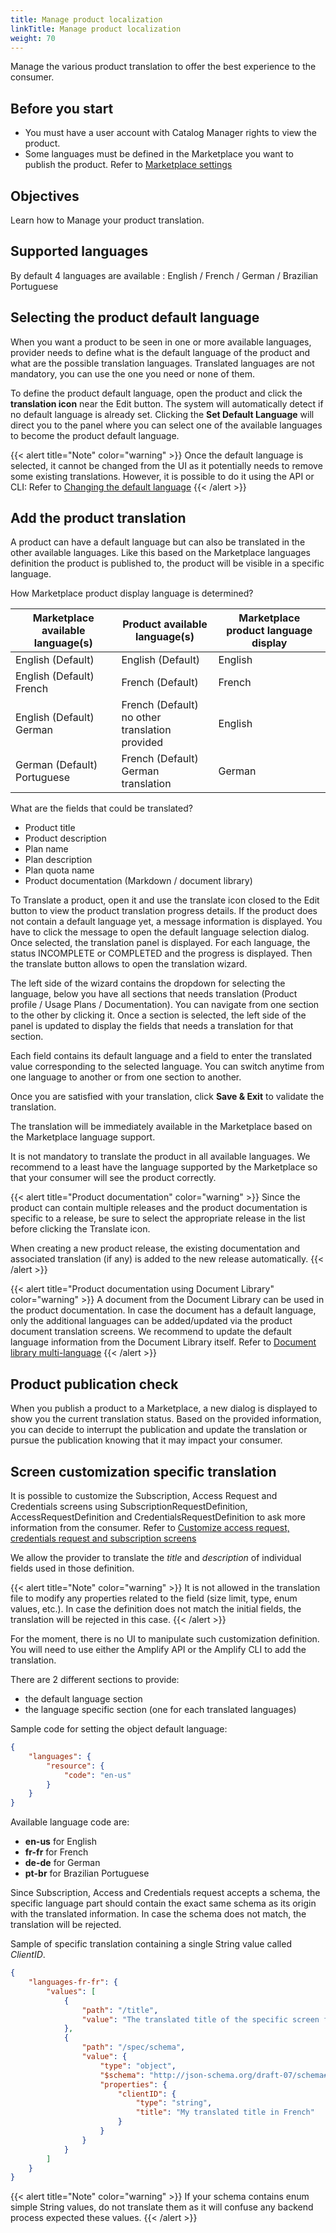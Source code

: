 ```yaml
---
title: Manage product localization
linkTitle: Manage product localization
weight: 70
---
```


Manage the various product translation to offer the best experience to the consumer.

## Before you start

* You must have a user account with Catalog Manager rights to view the product.
* Some languages must be defined in the Marketplace you want to publish the product. Refer to [Marketplace settings](/docs/manage_marketplace/customize_marketplace/marketplace_localization)

## Objectives

Learn how to Manage your product translation.

## Supported languages

By default 4 languages are available : English / French / German / Brazilian Portuguese

## Selecting the product default language

When you want a product to be seen in one or more available languages, provider needs to define what is the default language of the product and what are the possible translation languages. Translated languages are not mandatory, you can use the one you need or none of them.

To define the product default language, open the product and click the **translation icon** near the Edit button. The system will automatically detect if no default language is already set. Clicking the **Set Default Language** will direct you to the panel where you can select one of the available languages to become the product default language.

{{< alert title="Note" color="warning" >}}
Once the default language is selected, it cannot be changed from the UI as it potentially needs to remove some existing translations. However, it is possible to do it using the API or CLI: Refer to [Changing the default language](/docs/integrate_with_central/api_server#changing-the-default-language)
{{< /alert >}}

## Add the product translation

A product can have a default language but can also be translated in the other available languages. Like this based on the Marketplace languages definition the product is published to, the product will be visible in a specific language.

How Marketplace product display language is determined?

| Marketplace available language(s) | Product available language(s) | Marketplace product language display |
| --------------------------------- | ----------------------------- | ------------------------------------ |
| English (Default)                 | English (Default)             | English                              |
| English (Default) </br> French    | French (Default)              | French                               |
| English (Default) </br> German    | French (Default) </br> no other translation provided | English       |
| German (Default) </br> Portuguese | French (Default) </br> German translation | German                   |

What are the fields that could be translated?

* Product title
* Product description
* Plan name
* Plan description
* Plan quota name
* Product documentation (Markdown / document library)

To Translate a product, open it and use the translate icon closed to the Edit button to view the product translation progress details. If the product does not contain a default language yet, a message information is displayed. You have to click the message to open the default language selection dialog. Once selected, the translation panel is displayed. For each language, the status INCOMPLETE or COMPLETED and the progress is displayed. Then the translate button allows to open the translation wizard.

The left side of the wizard contains the dropdown for selecting the language, below you have all sections that needs translation (Product profile / Usage Plans / Documentation). You can navigate from one section to the other by clicking it. Once a section is selected, the left side of the panel is updated to display the fields that needs a translation for that section.

Each field contains its default language and a field to enter the translated value corresponding to the selected language. You can switch anytime from one language to another or from one section to another.

Once you are satisfied with your translation, click **Save & Exit** to validate the translation.

The translation will be immediately available in the Marketplace based on the Marketplace language support.

It is not mandatory to translate the product in all available languages. We recommend to a least have the language supported by the Marketplace so that your consumer will see the product correctly.

{{< alert title="Product documentation" color="warning" >}}
Since the product can contain multiple releases and the product documentation is specific to a release, be sure to select the appropriate release in the list before clicking the Translate icon.

When creating a new product release, the existing documentation and associated translation (if any) is added to the new release automatically.
{{< /alert >}}

{{< alert title="Product documentation using Document Library" color="warning" >}}
A document from the Document Library can be used in the product documentation. In case the document has a default language, only the additional languages can be added/updated via the product document translation screens. We recommend to update the default language information from the Document Library itself. Refer to [Document library multi-language](/docs/manage_document_library/document_library_management#multi-languages)
{{< /alert >}}

## Product publication check

When you publish a product to a Marketplace, a new dialog is displayed to show you the current translation status. Based on the provided information, you can decide to interrupt the publication and update the translation or pursue the publication knowing that it may impact your consumer.

## Screen customization specific translation

It is possible to customize the Subscription, Access Request and Credentials screens using SubscriptionRequestDefinition, AccessRequestDefinition and CredentialsRequestDefinition to ask more information from the consumer. Refer to [Customize access request, credentials request and subscription screens](/docs/integrate_with_central/customzie_ard_crd)

We allow the provider to translate the *title* and *description* of individual fields used in those definition.

{{< alert title="Note" color="warning" >}}
It is not allowed in the translation file to modify any properties related to the field (size limit, type, enum values, etc.). In case the definition does not match the initial fields, the translation will be rejected in this case.
{{< /alert >}}

For the moment, there is no UI to manipulate such customization definition. You will need to use either the Amplify API or the Amplify CLI to add the translation.

There are 2 different sections to provide:

* the default language section
* the language specific section (one for each translated languages)

Sample code for setting the object default language:

```json
{
    "languages": {
        "resource": {
            "code": "en-us"
        }
    }
}
```

Available language code are:

* **en-us** for English
* **fr-fr** for French
* **de-de** for German
* **pt-br** for Brazilian Portuguese

Since Subscription, Access and Credentials request accepts a schema, the specific language part should contain the exact same schema as its origin with the translated information. In case the schema does not match, the translation will be rejected.

Sample of specific translation containing a single String value called *ClientID*.

```json
{
    "languages-fr-fr": {
        "values": [
            {
                "path": "/title",
                "value": "The translated title of the specific screen for French display"
            },
            {
                "path": "/spec/schema",
                "value": {
                    "type": "object",
                    "$schema": "http://json-schema.org/draft-07/schema#",
                    "properties": {
                        "clientID": {
                            "type": "string",
                            "title": "My translated title in French"
                        }
                    }
                }
            }
        ]
    }
}
```

{{< alert title="Note" color="warning" >}}
If your schema contains enum simple String values, do not translate them as it will confuse any backend process expected these values.
{{< /alert >}}
